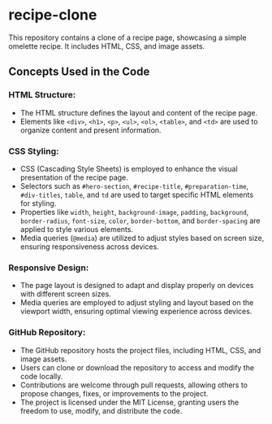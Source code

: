 # recipe-clone
This repository contains a clone of a recipe page, showcasing a simple omelette recipe. It includes HTML, CSS, and image assets.
## Concepts Used in the Code

### HTML Structure:
- The HTML structure defines the layout and content of the recipe page.
- Elements like `<div>`, `<h1>`, `<p>`, `<ul>`, `<ol>`, `<table>`, and `<td>` are used to organize content and present information.

### CSS Styling:
- CSS (Cascading Style Sheets) is employed to enhance the visual presentation of the recipe page.
- Selectors such as `#hero-section`, `#recipe-title`, `#preparation-time`, `#div-titles`, `table`, and `td` are used to target specific HTML elements for styling.
- Properties like `width`, `height`, `background-image`, `padding`, `background`, `border-radius`, `font-size`, `color`, `border-bottom`, and `border-spacing` are applied to style various elements.
- Media queries (`@media`) are utilized to adjust styles based on screen size, ensuring responsiveness across devices.

### Responsive Design:
- The page layout is designed to adapt and display properly on devices with different screen sizes.
- Media queries are employed to adjust styling and layout based on the viewport width, ensuring optimal viewing experience across devices.

### GitHub Repository:
- The GitHub repository hosts the project files, including HTML, CSS, and image assets.
- Users can clone or download the repository to access and modify the code locally.
- Contributions are welcome through pull requests, allowing others to propose changes, fixes, or improvements to the project.
- The project is licensed under the MIT License, granting users the freedom to use, modify, and distribute the code.

